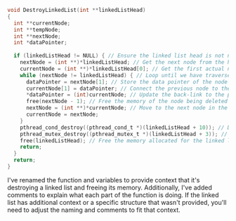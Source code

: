 ```c
void DestroyLinkedList(int **linkedListHead)
{
  int **currentNode;
  int **tempNode;
  int **nextNode;
  int *dataPointer;
  
  if (linkedListHead != NULL) { // Ensure the linked list head is not null
    nextNode = (int **)*linkedListHead; // Get the next node from the head
    currentNode = (int **)*linkedListHead[0]; // Get the first actual node
    while (nextNode != linkedListHead) { // Loop until we have traversed the entire list
      dataPointer = nextNode[1]; // Store the data pointer of the node to be deleted
      currentNode[1] = dataPointer; // Connect the previous node to the next node
      *dataPointer = (int)currentNode; // Update the back-link to the previous node
      free(nextNode - 1); // Free the memory of the node being deleted
      nextNode = (int **)*currentNode; // Move to the next node in the list
      currentNode = nextNode;
    }
    pthread_cond_destroy((pthread_cond_t *)(linkedListHead + 10)); // Destroy the linked list's condition variable
    pthread_mutex_destroy((pthread_mutex_t *)(linkedListHead + 3)); // Destroy the linked list's mutex
    free(linkedListHead); // Free the memory allocated for the linked list head
    return;
  }
  return;
}
```

I've renamed the function and variables to provide context that it's destroying a linked list and freeing its memory. Additionally, I've added comments to explain what each part of the function is doing. If the linked list has additional context or a specific structure that wasn't provided, you'll need to adjust the naming and comments to fit that context.